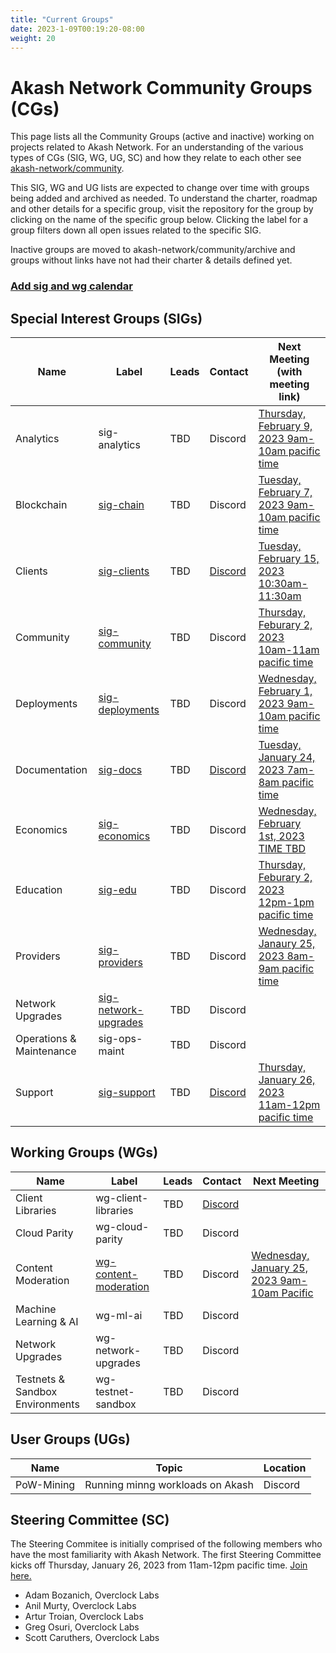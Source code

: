 ```yaml
---
title: "Current Groups"
date: 2023-1-09T00:19:20-08:00
weight: 20
---
```


# Akash Network Community Groups (CGs)

This page lists all the Community Groups (active and inactive) working on projects related to Akash Network. For an understanding of the various types of CGs (SIG, WG, UG, SC) and how they relate to each other see [akash-network/community](https://github.com/akash-network/community). 

This SIG, WG and UG lists are expected to change over time with groups being added and archived as needed. To understand the charter, roadmap and other details for a specific group, visit the repository for the group by clicking on the name of the specific group below. Clicking the label for a group filters down all open issues related to the specific SIG.

Inactive groups are moved to akash-network/community/archive and groups without links have not had their charter & details defined yet.

### [Add sig and wg calendar](https://calendar.google.com/calendar/u/0?cid=Y18yNWU1ZTM3NDhlNGM0YWI3YTU1ZjQxZmJjNWViZWJjYzBhMDNiNDBmYjAyODc4NWYxNDE1OWJmYWViZWExMmUyQGdyb3VwLmNhbGVuZGFyLmdvb2dsZS5jb20)


## Special Interest Groups (SIGs)


| Name | Label | Leads | Contact | Next Meeting (with meeting link) |
| ---- | ----- | ----- | ------- | -------- |
| Analytics | sig-analytics | TBD | Discord | [Thursday, February 9, 2023 9am-10am pacific time](https://meet.google.com/bdn-nsbh-bea?authuser=0) |
| Blockchain | [sig-chain](https://github.com/akash-network/community/tree/main/sig-chain) | TBD | Discord | [Tuesday, February 7, 2023 9am-10am pacific time](https://meet.google.com/oxd-hgzz-nwa?authuser=0) |
| Clients | [sig-clients](https://github.com/akash-network/community/tree/main/sig-clients) | TBD | [Discord](https://discord.com/channels/747885925232672829/1062751273545375774/1065035088267575367) | [Tuesday, February 15, 2023 10:30am-11:30am](https://meet.google.com/vpf-fqts-mux?authuser=0) |
| Community | [sig-community](https://github.com/akash-network/community/tree/main/sig-community) | TBD | Discord | [Thursday, Feburary 2, 2023 10am-11am pacific time](https://meet.google.com/sqt-uzhf-nba?authuser=0) |
| Deployments | [sig-deployments](https://github.com/akash-network/community/tree/main/sig-deployments) | TBD | Discord | [Wednesday, February 1, 2023 9am-10am pacific time](https://meet.google.com/eqm-hhuu-mro?authuser=0) |
| Documentation | [sig-docs](https://github.com/akash-network/community/tree/main/sig-documentation) | TBD | [Discord](https://discord.com/channels/747885925232672829/1062752266991456278/1065672265863286795) | [Tuesday, January 24, 2023 7am-8am pacific time](https://meet.google.com/ifw-mcsu-stt?authuser=0)|
| Economics | [sig-economics](https://github.com/akash-network/community/tree/main/sig-economics) | TBD | Discord | [Wednesday, February 1st, 2023 TIME TBD](https://meet.google.com/npx-pnjx-dmq?authuser=0) |
| Education | [sig-edu](https://github.com/akash-network/community/tree/main/sig-education) | TBD | Discord | [Thursday, Feburary 2, 2023 12pm-1pm pacific time](https://meet.google.com/kfa-hgkb-qrz?authuser=0) |
| Providers | [sig-providers](https://github.com/akash-network/community/tree/main/sig-providers) | TBD | Discord | [Wednesday, Janaury 25, 2023 8am-9am pacific time](https://meet.google.com/zme-cjbw-xou?authuser=0) |
| Network Upgrades | [sig-network-upgrades](https://github.com/akash-network/community/tree/main/sig-network-upgrades) | TBD | Discord | |
| Operations & Maintenance | sig-ops-maint | TBD | Discord | |
| Support | [sig-support](https://github.com/akash-network/community/tree/main/sig-support) | TBD | [Discord](https://discord.com/channels/747885925232672829/1062751101964779581/1065683574629617774) | [Thursday, January 26, 2023 11am-12pm pacific time](https://meet.google.com/qhe-aayf-yds?authuser=0) |


## Working Groups (WGs)

| Name | Label | Leads | Contact | Next Meeting |
| ---- | ----- | ----- | ------- | -------- |
| Client Libraries | wg-client-libraries | TBD | [Discord](https://discord.com/channels/747885925232672829/1054846400275431464/1054846858658336798) | |
| Cloud Parity | wg-cloud-parity | TBD | Discord | |
| Content Moderation | [wg-content-moderation](https://github.com/akash-network/community/tree/main/wg-content-moderation) | TBD | Discord | [Wednesday, January 25, 2023 9am-10am Pacific](https://meet.google.com/pbk-nyyo-ysp?authuser=0) |
| Machine Learning & AI | wg-ml-ai | TBD | Discord | |
| Network Upgrades | wg-network-upgrades | TBD | Discord | |
| Testnets & Sandbox Environments | wg-testnet-sandbox | TBD | Discord | |


## User Groups (UGs)
| Name | Topic | Location | 
| ---- | ----- | ----- |
| PoW-Mining | Running minng workloads on Akash | Discord |

## Steering Committee (SC)

The Steering Commitee is initially comprised of the following members who have the most familiarity with Akash Network. The first Steering Committee kicks off Thursday, January 26, 2023 from 11am-12pm pacific time. [Join here.](https://meet.google.com/iet-tdcf-ivh?authuser=0)

- Adam Bozanich, Overclock Labs
- Anil Murty, Overclock Labs
- Artur Troian, Overclock Labs
- Greg Osuri, Overclock Labs
- Scott Caruthers, Overclock Labs
